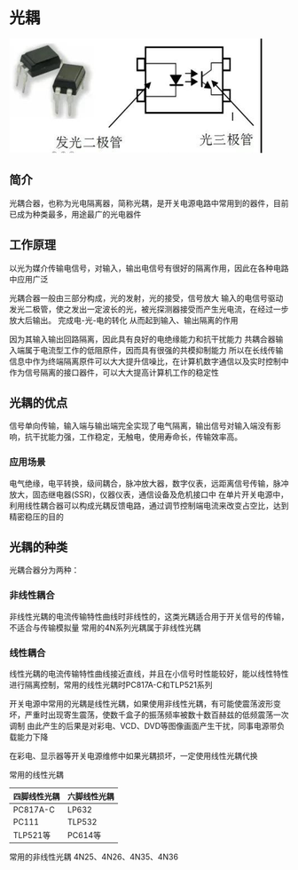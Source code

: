 # 光耦
![Pasted image 20210531160333](../../../../pictures/Pasted%20image%2020210531160333.png)
## 简介
光耦合器，也称为光电隔离器，简称光耦，是开关电源电路中常用到的器件，目前已成为种类最多，用途最广的光电器件

## 工作原理
以光为媒介传输电信号，对输入，输出电信号有很好的隔离作用，因此在各种电路中应用广泛

光耦合器一般由三部分构成，光的发射，光的接受，信号放大
输入的电信号驱动发光二极管，使之发出一定波长的光，被光探测器接受而产生光电流，在经过一步放大后输出。
完成电-光-电的转化
从而起到输入、输出隔离的作用

因为其输入输出回路隔离，因此具有良好的电绝缘能力和抗干扰能力
共耦合器输入端属于电流型工作的低阻原件，因而具有很强的共模抑制能力
所以在长线传输信息中作为终端隔离原件可以大大提升信噪比，在计算机数字通信以及实时控制中作为信号隔离的接口器件，可以大大提高计算机工作的稳定性

## 光耦的优点
信号单向传输，输入端与输出端完全实现了电气隔离，输出信号对输入端没有影响，抗干扰能力强，工作稳定，无触电，使用寿命长，传输效率高。

### 应用场景
电气绝缘，电平转换，级间耦合，脉冲放大器，数字仪表，远距离信号传输，脉冲放大，固态继电器(SSR)，仪器仪表，通信设备及危机接口中
在单片开关电源中，利用线性耦合器可以构成光耦反馈电路，通过调节控制端电流来改变占空比，达到精密稳压的目的

## 光耦的种类
光耦合器分为两种：
### 非线性耦合
非线性光耦的电流传输特性曲线时非线性的，这类光耦适合用于开关信号的传输，不适合与传输模拟量
常用的4N系列光耦属于非线性光耦

### 线性耦合
线性光耦的电流传输特性曲线接近直线，并且在小信号时性能较好，能以线性特性进行隔离控制，常用的线性光耦时PC817A-C和TLP521系列

开关电源中常用的光耦是线性光耦，如果使用非线性光耦，有可能使震荡波形变坏，严重时出现寄生震荡，使数千盒子的振荡频率被数十数百赫兹的低频震荡一次调制
由此产生的后果是对彩电、VCD、DVD等图像画面产生干扰，同事电源带负载能力下降

在彩电、显示器等开关电源维修中如果光耦损坏，一定使用线性光耦代换

常用的线性光耦

| 四脚线性光耦 | 六脚线性光耦 |
| ------------ | ------------ |
| PC817A-C     | LP632        |
| PC111        | TLP532       |
| TLP521等     | PC614等      |

常用的非线性光耦
4N25、4N26、4N35、4N36




